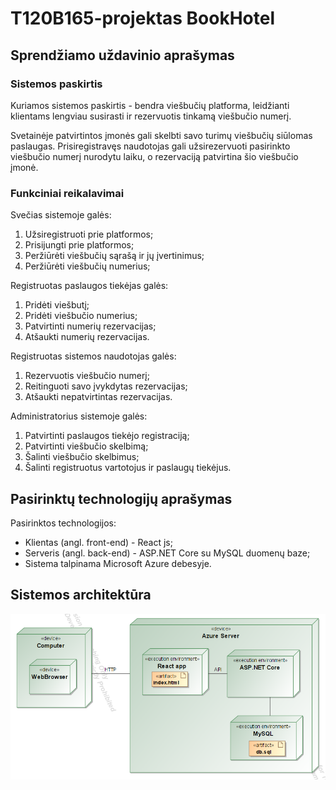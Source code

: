 # T120B165-projektas BookHotel
## Sprendžiamo uždavinio aprašymas
### Sistemos paskirtis
Kuriamos sistemos paskirtis - bendra viešbučių platforma, leidžianti klientams lengviau susirasti ir rezervuotis tinkamą viešbučio numerį.

Svetainėje patvirtintos įmonės gali skelbti savo turimų viešbučių siūlomas paslaugas. Prisiregistravęs naudotojas gali užsirezervuoti pasirinkto viešbučio numerį nurodytu laiku, o rezervaciją patvirtina šio viešbučio įmonė.
### Funkciniai reikalavimai
Svečias sistemoje galės:
1. Užsiregistruoti prie platformos;
2. Prisijungti prie platformos;
3. Peržiūrėti viešbučių sąrašą ir jų įvertinimus;
4. Peržiūrėti viešbučių numerius;

Registruotas paslaugos tiekėjas galės:
1. Pridėti viešbutį;
2. Pridėti viešbučio numerius;
3. Patvirtinti numerių rezervacijas;
4. Atšaukti numerių rezervacijas.

Registruotas sistemos naudotojas galės:
1. Rezervuotis viešbučio numerį;
2. Reitinguoti savo įvykdytas rezervacijas;
3. Atšaukti nepatvirtintas rezervacijas.

Administratorius sistemoje galės:
1. Patvirtinti paslaugos tiekėjo registraciją;
2. Patvirtinti viešbučio skelbimą;
3. Šalinti viešbučio skelbimus;
4. Šalinti registruotus vartotojus ir paslaugų tiekėjus.

## Pasirinktų technologijų aprašymas
Pasirinktos technologijos:
- Klientas (angl. front-end) - React js;
- Serveris (angl. back-end) - ASP.NET Core su MySQL duomenų baze;
- Sistema talpinama Microsoft Azure debesyje.
## Sistemos architektūra
![Sistemos architektūra](Architektura.png)
